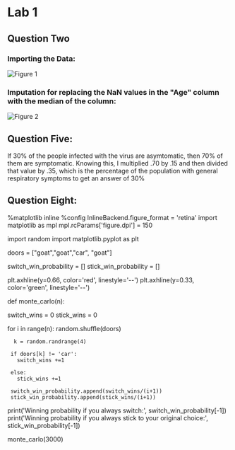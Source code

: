 # Lab 1
## Question Two
### Importing the Data:
![Figure 1](https://meredithwebb.github.io/DATA310/Question2.png)
### Imputation for replacing the NaN values in the "Age" column with the median of the column:
![Figure 2](https://meredithwebb.github.io/DATA310/Question22.png)
## Question Five: 
If 30% of the people infected with the virus are asymtomatic, then 70% of them are symptomatic. Knowing this, I multiplied .70 by .15 and then divided that value by .35, which is the percentage of the population with general respiratory symptoms to get an answer of 30%
## Question Eight: 
%matplotlib inline
%config InlineBackend.figure_format = 'retina'
import matplotlib as mpl
mpl.rcParams['figure.dpi'] = 150

import random
import matplotlib.pyplot as plt

doors = ["goat","goat","car", "goat"]

switch_win_probability = []
stick_win_probability = []

plt.axhline(y=0.66, color='red', linestyle='--')
plt.axhline(y=0.33, color='green', linestyle='--')

def monte_carlo(n):

  switch_wins = 0
  stick_wins = 0

  for i in range(n):
     random.shuffle(doors)

      k = random.randrange(4)

     if doors[k] != 'car':
       switch_wins +=1
    
     else:
       stick_wins +=1
    
     switch_win_probability.append(switch_wins/(i+1))
     stick_win_probability.append(stick_wins/(i+1))

  print('Winning probability if you always switch:', switch_win_probability[-1])
  print('Winning probability if you always stick to your original choice:', stick_win_probability[-1])

monte_carlo(3000)

